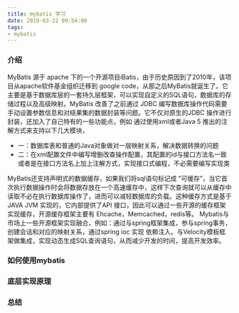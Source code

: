 ```yaml
---
title: mybatis 学习
date: 2019-03-22 09:54:00
tags:
- mybatis
---
```


### 介绍

MyBatis 源于 apache 下的一个开源项目iBatis，由于历史原因到了2010年，该项目从apache软件基金组织迁移到 google code，从那之后MyBatis就诞生了。它主要是基于数据库层的一套持久层框架，可以实现自定义的SQL语句，数据库的存储过程以及高级映射。MyBatis 改善了之前通过 JDBC 编写数据库操作代码需要手动设置参数信息和对结果集的数据封装等问题。它不仅对原生的JDBC 操作进行封装，还加入了自己特有的一些功能点，例如
通过使用xml或者Java 5 推出的注解方式来支持以下几大模块，

* 一：数据库表和普通的Java对象做对一层映射关系，解决数据转换的问题
* 二：在xml配置文件中编写增删改查操作配置，其配置的id与接口方法名一致或者是在接口方法名上加上注解方式，实现接口式编程，不必需要编写实现类

MyBatis还支持声明式的数据缓存，如果我们将sql语句标记成 “可缓存”，当它首次执行数据操作时会将数据存放在一个高速缓存中，这样下次查询就可以从缓存中读取不必在执行数据库操作了，进而可以减轻数据库的负载。这种缓存方式是基于JAVA JVM 实现的，它内部提供了API 接口，因此可以通过一些开源的缓存框架实现缓存，开源缓存框架主要有 Ehcache，Memcached，redis等。
Mybatis与市场上一些开源框架实现融合，例如：通过与spring框架集成，参与spring事务，创建会话和对应的映射关系，通过spring ioc 实现 依赖注入。与Velocity模板框架做集成，实现动态生成SQL查询语句，从而减少开发的时间，提高开发效率。

### 如何使用mybatis

### 底层实现原理

### 总结